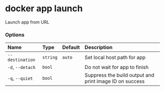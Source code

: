 # docker app launch

<!---MARKER_GEN_START-->
Launch app from URL

### Options

| Name             | Type     | Default | Description                                             |
|:-----------------|:---------|:--------|:--------------------------------------------------------|
| `--destination`  | `string` | `auto`  | Set local host path for app                             |
| `-d`, `--detach` | `bool`   |         | Do not wait for app to finish                           |
| `-q`, `--quiet`  | `bool`   |         | Suppress the build output and print image ID on success |


<!---MARKER_GEN_END-->

